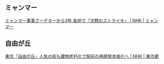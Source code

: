 ## ミャンマー

[ミャンマー軍事クーデターから3年 各地で「沈黙のストライキ」 | NHK | ミャンマー](https://www3.nhk.or.jp/news/html/20240201/k10014343651000.html)

## 自由が丘

[東京「自由が丘」人気の街も建物老朽化で駅前の再開発本格化へ | NHK | 東京都](https://www3.nhk.or.jp/news/html/20240201/k10014343061000.html)
